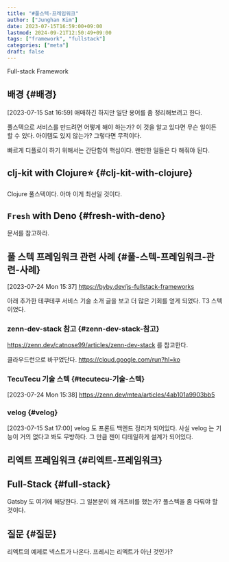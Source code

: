 ```yaml
---
title: "#풀스텍-프레임워크"
author: ["Junghan Kim"]
date: 2023-07-15T16:59:00+09:00
lastmod: 2024-09-21T12:50:49+09:00
tags: ["framework", "fullstack"]
categories: ["meta"]
draft: false
---
```


Full-stack Framework


## 배경 {#배경}

<span class="timestamp-wrapper"><span class="timestamp">[2023-07-15 Sat 16:59] </span></span> 애매하긴 하지만 일단 용어를 좀 정리해보려고 한다.

풀스텍으로 서비스를 만드려면 어떻게 해야 하는가? 이 것을 알고 있다면 무슨 일이든 할 수 있다. 아이템도 있지 않는가? 그렇다면 무적이다.

빠르게 디플로이 하기 위해서는 간단함이 핵심이다. 왠만한 일들은 다 해줘야 된다.


## clj-kit with Clojure⭐ {#clj-kit-with-clojure}

Clojure 풀스텍이다. 아마 이게 최선일 것이다.


## `Fresh` with Deno {#fresh-with-deno}

문서를 참고하라.


## 풀 스텍 프레임워크 관련 사례 {#풀-스텍-프레임워크-관련-사례}

<span class="timestamp-wrapper"><span class="timestamp">[2023-07-24 Mon 15:37]</span></span> <https://byby.dev/js-fullstack-frameworks>

아래 추가한 테쿠테쿠 서비스 기술 소개 글을 보고 더 많은 기회를 얻게 되었다. T3 스텍이었다.


### zenn-dev-stack 참고 {#zenn-dev-stack-참고}



<https://zenn.dev/catnose99/articles/zenn-dev-stack> 를 참고한다.

클라우드런으로 바꾸었단다. <https://cloud.google.com/run?hl=ko>


### TecuTecu  기술 스텍 {#tecutecu-기술-스텍}

<span class="timestamp-wrapper"><span class="timestamp">[2023-07-24 Mon 15:38]</span></span> <https://zenn.dev/mtea/articles/4ab101a9903bb5>


### velog {#velog}

<span class="timestamp-wrapper"><span class="timestamp">[2023-07-15 Sat 17:00]</span></span> velog 도 프론트 백엔드 정리가 되어있다. 사실 velog 는 기능이 거의 없다고 봐도 무방하다. 그 만큼 젠이 디테일하게 설계가 되어있다.


## 리엑트 프레임워크 {#리엑트-프레임워크}


## Full-Stack {#full-stack}

Gatsby 도 여기에 해당한다. 그 일본분이 왜 개츠비를 했는가? 풀스텍을 좀 다뤄야 할 것이다.


## 질문 {#질문}



리엑트의 예제로 넥스트가 나온다. 프레시는 리엑트가 아닌 것인가?
